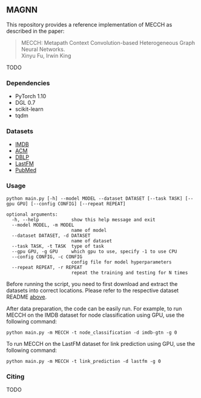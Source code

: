 ## MAGNN

This repository provides a reference implementation of MECCH as described in the paper:
> MECCH: Metapath Context Convolution-based Heterogeneous Graph Neural Networks.<br>
> Xinyu Fu, Irwin King

TODO

### Dependencies

* PyTorch 1.10
* DGL 0.7
* scikit-learn
* tqdm

### Datasets

* [IMDB](data/imdb-gtn/README.md)
* [ACM](data/acm-gtn/README.md)
* [DBLP](data/dblp-gtn/README.md)
* [LastFM](data/lastfm/README.md)
* [PubMed](data/pubmed/README.md)

### Usage

```
python main.py [-h] --model MODEL --dataset DATASET [--task TASK] [--gpu GPU] [--config CONFIG] [--repeat REPEAT]
```

```
optional arguments:
  -h, --help            show this help message and exit
  --model MODEL, -m MODEL
                        name of model
  --dataset DATASET, -d DATASET
                        name of dataset
  --task TASK, -t TASK  type of task
  --gpu GPU, -g GPU     which gpu to use, specify -1 to use CPU
  --config CONFIG, -c CONFIG
                        config file for model hyperparameters
  --repeat REPEAT, -r REPEAT
                        repeat the training and testing for N times
```

Before running the script, you need to first download and extract the datasets into correct locations. Please refer to the respective dataset README [above](###-datasets).

After data preparation, the code can be easily run. For example, to run MECCH on the IMDB dataset for node classification using GPU, use the following command:
```
python main.py -m MECCH -t node_classification -d imdb-gtn -g 0
```
To run MECCH on the LastFM dataset for link prediction using GPU, use the following command:
```
python main.py -m MECCH -t link_prediction -d lastfm -g 0
```

### Citing

TODO
